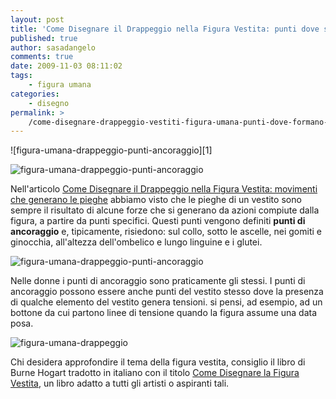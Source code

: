 ```yaml
---
layout: post
title: 'Come Disegnare il Drappeggio nella Figura Vestita: punti dove si formano le pieghe.'
published: true
author: sasadangelo
comments: true
date: 2009-11-03 08:11:02
tags:
    - figura umana
categories:
    - disegno
permalink: >
    /come-disegnare-drappeggio-vestiti-figura-umana-punti-dove-formano-sistemi-pieghe
---
```

![figura-umana-drappeggio-punti-ancoraggio][1]

![figura-umana-drappeggio-punti-ancoraggio](https://www.disegnoepittura.it/wp-content/uploads/figura-umana-drappeggio-punti-ancoraggio-thumb.jpg "figura-umana-drappeggio-punti-ancoraggio")

Nell'articolo [Come Disegnare il Drappeggio nella Figura Vestita: movimenti che generano le pieghe](https://www.disegnoepittura.it/come-disegnare-drappeggio-movimenti-causano-pieghe/) abbiamo visto che le pieghe di un vestito sono sempre il risultato di alcune forze che si generano da azioni compiute dalla figura, a partire da punti specifici. Questi punti vengono definiti **punti di ancoraggio** e, tipicamente, risiedono: sul collo, sotto le ascelle, nei gomiti e ginocchia, all'altezza dell'ombelico e lungo linguine e i glutei.

![figura-umana-drappeggio-punti-ancoraggio](https://www.disegnoepittura.it/wp-content/uploads/figura-umana-drappeggio-punti-ancoraggio.jpg "figura-umana-drappeggio-punti-ancoraggio")

Nelle donne i punti di ancoraggio sono praticamente gli stessi. I punti di ancoraggio possono essere anche punti del vestito stesso dove la presenza di qualche elemento del vestito genera tensioni. si pensi, ad esempio, ad un bottone da cui partono linee di tensione quando la figura assume una data posa.

![figura-umana-drappeggio](https://www.disegnoepittura.it/wp-content/uploads/figura-umana-drappeggio.jpg "figura-umana-drappeggio")

Chi desidera approfondire il tema della figura vestita, consiglio il libro di Burne Hogart tradotto in italiano con il titolo [Come Disegnare la Figura Vestita](https://www.disegnoepittura.it/i-migliori-libri-per-imparare-a-disegnare-e-dipingere/), un libro adatto a tutti gli artisti o aspiranti tali.
